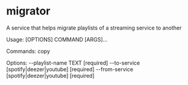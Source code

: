# migrator
 A service that helps migrate playlists of a streaming service to another


Usage: [OPTIONS] COMMAND [ARGS]...

Commands:
  copy

Options:
  --playlist-name TEXT [required]
  --to-service [spotify|deezer|youtube] [required]
  --from-service [spotify|deezer|youtube] [required]
